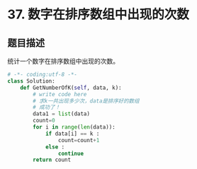 # 37. 数字在排序数组中出现的次数

题目描述
----

统计一个数字在排序数组中出现的次数。

```python
# -*- coding:utf-8 -*-
class Solution:
    def GetNumberOfK(self, data, k):
        # write code here
        # 求k一共出现多少次，data是排序好的数组
        # 成功了！
        data1 = list(data)
        count=0
        for i in range(len(data)):
            if data[i] == k :
                count=count+1
            else :
                continue
        return count
```